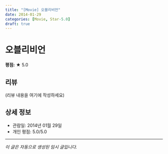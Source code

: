 ```yaml
---
title: "[Movie] 오블리비언"
date: 2014-01-29
categories: [Movie, Star-5.0]
draft: true
---
```


# 오블리비언

**평점:** ★ 5.0

## 리뷰

(리뷰 내용을 여기에 작성하세요)

## 상세 정보

- 관람일: 2014년 01월 29일
- 개인 평점: 5.0/5.0

---

*이 글은 자동으로 생성된 임시 글입니다.*
